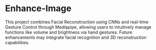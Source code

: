 # Enhance-Image
This project combines Facial Reconstruction using CNNs and real-time Gesture Control through Mediapipe, allowing users to intuitively manage functions like volume and brightness via hand gestures. Future enhancements may integrate facial recognition and 3D reconstruction capabilities.
